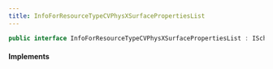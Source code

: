 ```yaml
---
title: InfoForResourceTypeCVPhysXSurfacePropertiesList
---
```


```csharp
public interface InfoForResourceTypeCVPhysXSurfacePropertiesList : ISchemaClass<InfoForResourceTypeCVPhysXSurfacePropertiesList>, ISchemaField, ISchemaClass, INativeHandle
```

#### Implements


